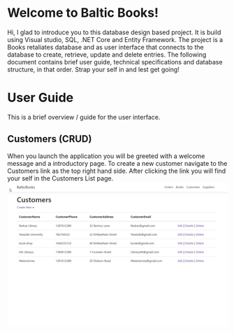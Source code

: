 # Welcome to Baltic Books!

Hi, I glad to introduce you to this database design based project. It is build using Visual studio, SQL, .NET Core and Entity Framework. The project is a Books retaliates database and as user interface that connects to the database to create, retrieve, update and delete entries. The following document contains brief user guide, technical specifications and database structure, in that order. Strap your self in and lest get going!

# User Guide
This is a brief overview / guide for the user interface.


## Customers (CRUD)

When you launch the application you will be greeted with a welcome message and a introductory page.
To create a new customer navigate to the Customers link as the top right hand side. After clicking the link you will find your self in the Customers List page. 
![](/BalticBooks/gitImages/CustomerList.png)

